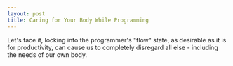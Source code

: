 ```yaml
---
layout: post
title: Caring for Your Body While Programming
---
```


Let's face it, locking into the programmer's "flow" state, as desirable as it is for productivity, can cause us to completely disregard all else - including the needs of our own body.  